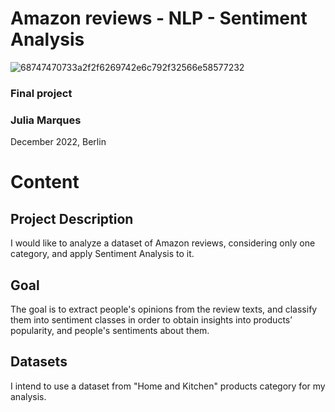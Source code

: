 # Amazon reviews - NLP - Sentiment Analysis

![68747470733a2f2f6269742e6c792f32566e58577232](https://user-images.githubusercontent.com/68123409/206127239-a4dea376-8b6a-4e0e-ab5d-630a20ef4012.png)

### Final project
### Julia Marques

December 2022, Berlin


# Content


## Project Description

I would like to analyze a dataset of Amazon reviews, considering only one category, and apply Sentiment Analysis to it.


## Goal

The goal is to extract people's opinions from the review texts, and classify them into sentiment classes in order to obtain insights into products’ popularity, and people's sentiments about them. 


## Datasets 

I intend to use a dataset from "Home and Kitchen" products category for my analysis. 
